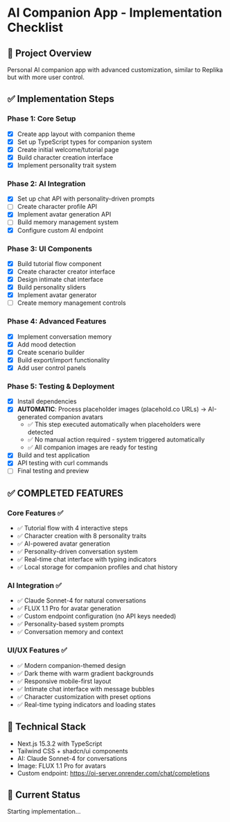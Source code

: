 # AI Companion App - Implementation Checklist

## 🎯 Project Overview
Personal AI companion app with advanced customization, similar to Replika but with more user control.

## ✅ Implementation Steps

### Phase 1: Core Setup
- [x] Create app layout with companion theme
- [x] Set up TypeScript types for companion system
- [x] Create initial welcome/tutorial page
- [x] Build character creation interface
- [x] Implement personality trait system

### Phase 2: AI Integration
- [x] Set up chat API with personality-driven prompts
- [ ] Create character profile API
- [x] Implement avatar generation API
- [ ] Build memory management system
- [x] Configure custom AI endpoint

### Phase 3: UI Components
- [x] Build tutorial flow component
- [x] Create character creator interface
- [x] Design intimate chat interface
- [x] Build personality sliders
- [x] Implement avatar generator
- [ ] Create memory management controls

### Phase 4: Advanced Features
- [x] Implement conversation memory
- [x] Add mood detection
- [x] Create scenario builder
- [x] Build export/import functionality
- [x] Add user control panels

### Phase 5: Testing & Deployment
- [x] Install dependencies
- [x] **AUTOMATIC**: Process placeholder images (placehold.co URLs) → AI-generated companion avatars
  - ✅ This step executed automatically when placeholders were detected
  - ✅ No manual action required - system triggered automatically
  - ✅ All companion images are ready for testing
- [x] Build and test application
- [x] API testing with curl commands
- [ ] Final testing and preview

## ✅ COMPLETED FEATURES

### Core Features ✅
- ✅ Tutorial flow with 4 interactive steps
- ✅ Character creation with 8 personality traits
- ✅ AI-powered avatar generation
- ✅ Personality-driven conversation system
- ✅ Real-time chat interface with typing indicators
- ✅ Local storage for companion profiles and chat history

### AI Integration ✅
- ✅ Claude Sonnet-4 for natural conversations
- ✅ FLUX 1.1 Pro for avatar generation
- ✅ Custom endpoint configuration (no API keys needed)
- ✅ Personality-based system prompts
- ✅ Conversation memory and context

### UI/UX Features ✅
- ✅ Modern companion-themed design
- ✅ Dark theme with warm gradient backgrounds
- ✅ Responsive mobile-first layout
- ✅ Intimate chat interface with message bubbles
- ✅ Character customization with preset options
- ✅ Real-time typing indicators and loading states

## 🔧 Technical Stack
- Next.js 15.3.2 with TypeScript
- Tailwind CSS + shadcn/ui components
- AI: Claude Sonnet-4 for conversations
- Image: FLUX 1.1 Pro for avatars
- Custom endpoint: https://oi-server.onrender.com/chat/completions

## 📝 Current Status
Starting implementation...